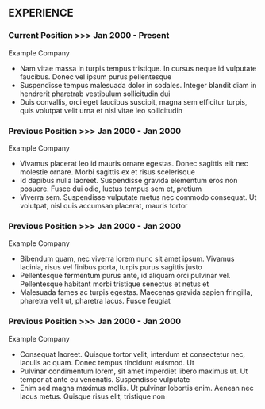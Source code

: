 ## EXPERIENCE

### Current Position >>> **Jan 2000 - Present**

Example Company

- Nam vitae massa in turpis tempus tristique. In cursus neque id vulputate faucibus. Donec vel ipsum purus pellentesque
- Suspendisse tempus malesuada dolor in sodales. Integer blandit diam in hendrerit pharetrab vestibulum sollicitudin dui
- Duis convallis, orci eget faucibus suscipit, magna sem efficitur turpis, quis volutpat velit urna et nisl vitae leo sollicitudin

### Previous Position >>> **Jan 2000 - Jan 2000**

Example Company

- Vivamus placerat leo id mauris ornare egestas. Donec sagittis elit nec molestie ornare. Morbi sagittis ex et risus scelerisque
- Id dapibus nulla laoreet. Suspendisse gravida elementum eros non posuere. Fusce dui odio, luctus tempus sem et, pretium
- Viverra sem. Suspendisse vulputate metus nec commodo consequat. Ut volutpat, nisl quis accumsan placerat, mauris tortor

### Previous Position >>> **Jan 2000 - Jan 2000**

Example Company

- Bibendum quam, nec viverra lorem nunc sit amet ipsum. Vivamus lacinia, risus vel finibus porta, turpis purus sagittis justo
- Pellentesque fermentum purus ante, id aliquam orci pulvinar vel. Pellentesque habitant morbi tristique senectus et netus et
- Malesuada fames ac turpis egestas. Maecenas gravida sapien fringilla, pharetra velit ut, pharetra lacus. Fusce feugiat

### Previous Position >>> **Jan 2000 - Jan 2000**

Example Company

- Consequat laoreet. Quisque tortor velit, interdum et consectetur nec, iaculis ac quam. Donec tempus tincidunt euismod. Ut
- Pulvinar condimentum lorem, sit amet imperdiet libero maximus ut. Ut tempor at ante eu venenatis. Suspendisse vulputate
- Enim sed magna maximus mollis. Ut pulvinar lobortis enim. Aenean nec lacus metus. Quisque risus elit, tristique non
